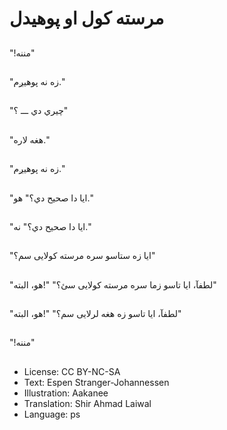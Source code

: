 # مرسته کول او پوهیدل

##
"!مننه"

##
"زه نه پوهیږم."

##
"چیري دي ـــ ؟"

##
"هغه لاره."

##
"زه نه پوهیږم."

##
"ایا دا صحیح دي؟" هو."

##
"ایا دا صحیح دي؟" نه."

##
"ایا زه ستاسو سره مرسته کولایی سم؟"

##
"لطفآ، ایا تاسو زما سره مرسته کولایی سئ؟" "!هو، البته"

##
"لطفآ، ایا تاسو زه هغه لرلایی سم؟" "!هو، البته"

##
"!مننه"

##
* License: CC BY-NC-SA
* Text: Espen Stranger-Johannessen
* Illustration: Aakanee
* Translation: Shir Ahmad Laiwal
* Language: ps
